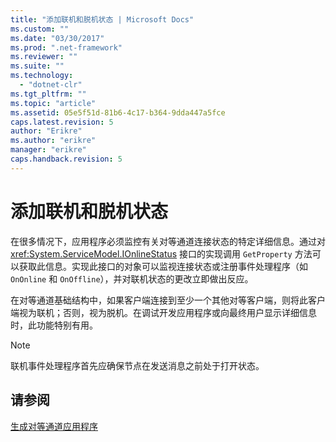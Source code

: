 ```yaml
---
title: "添加联机和脱机状态 | Microsoft Docs"
ms.custom: ""
ms.date: "03/30/2017"
ms.prod: ".net-framework"
ms.reviewer: ""
ms.suite: ""
ms.technology: 
  - "dotnet-clr"
ms.tgt_pltfrm: ""
ms.topic: "article"
ms.assetid: 05e5f51d-81b6-4c17-b364-9dda447a5fce
caps.latest.revision: 5
author: "Erikre"
ms.author: "erikre"
manager: "erikre"
caps.handback.revision: 5
---
```

# 添加联机和脱机状态
在很多情况下，应用程序必须监控有关对等通道连接状态的特定详细信息。通过对 <xref:System.ServiceModel.IOnlineStatus> 接口的实现调用 `GetProperty` 方法可以获取此信息。实现此接口的对象可以监视连接状态或注册事件处理程序（如 `OnOnline` 和 `OnOffline`），并对联机状态的更改立即做出反应。  
  
 在对等通道基础结构中，如果客户端连接到至少一个其他对等客户端，则将此客户端视为联机；否则，视为脱机。在调试开发应用程序或向最终用户显示详细信息时，此功能特别有用。  
  
> [!NOTE]
>  联机事件处理程序首先应确保节点在发送消息之前处于打开状态。  
  
## 请参阅  
 [生成对等通道应用程序](../../../../docs/framework/wcf/feature-details/building-a-peer-channel-application.md)